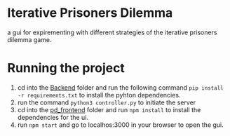 # Iterative Prisoners Dilemma
a gui for expirementing with different strategies of the iterative prisoners dilemma game.

# Running the project
1. cd into the [Backend](./Backend) folder and run the following command `pip install -r requirements.txt` to install the pyhton dependencies.
2. run the command `python3 controller.py` to initiate the server
3. cd into the [pd_frontend](./pd_frontend) folder and run `npm install` to install the dependencies for the ui.
4. run `npm start` and go to localhos:3000 in your browser to open the gui. 